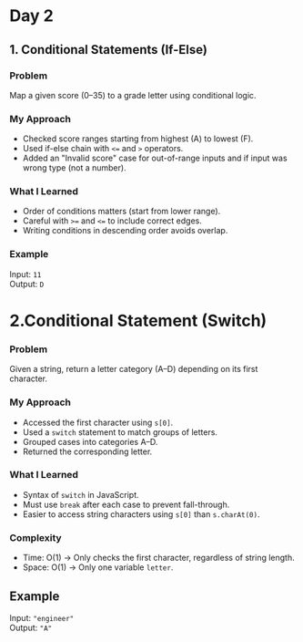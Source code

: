 # Day 2
## 1. Conditional Statements (If-Else)

### Problem
Map a given score (0–35) to a grade letter using conditional logic.

### My Approach
- Checked score ranges starting from highest (A) to lowest (F).
- Used if-else chain with `<=` and `>` operators.
- Added an "Invalid score" case for out-of-range inputs and if input was wrong type (not a number).

### What I Learned
- Order of conditions matters (start from lower range).
- Careful with `>=` and `<=` to include correct edges.
- Writing conditions in descending order avoids overlap.

### Example
Input: `11`  
Output: `D`

# 2.Conditional Statement (Switch)

### Problem
Given a string, return a letter category (A–D) depending on its first character.

### My Approach
- Accessed the first character using `s[0]`.
- Used a `switch` statement to match groups of letters.
- Grouped cases into categories A–D.
- Returned the corresponding letter.

### What I Learned
- Syntax of `switch` in JavaScript.
- Must use `break` after each case to prevent fall-through.
- Easier to access string characters using `s[0]` than `s.charAt(0)`.

### Complexity
- Time: O(1) → Only checks the first character, regardless of string length.
- Space: O(1) → Only one variable `letter`.

## Example
Input: `"engineer"`  
Output: `"A"`
